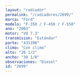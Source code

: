 ```yaml
---
layout: "radiador"
permalink: "/radiadores/2699/"
marca: "Ford"
modelo: "F-350 / F-450 / F-550"
ano: "2003"
motor: "V8 7.3"
transmision: "Estándar"
parte: "431390"
clima: "Con clima"
alto: "26 1/2"
ancho: "30 1/8"
observaciones: "Diesel"
id: "2699"
---
```


